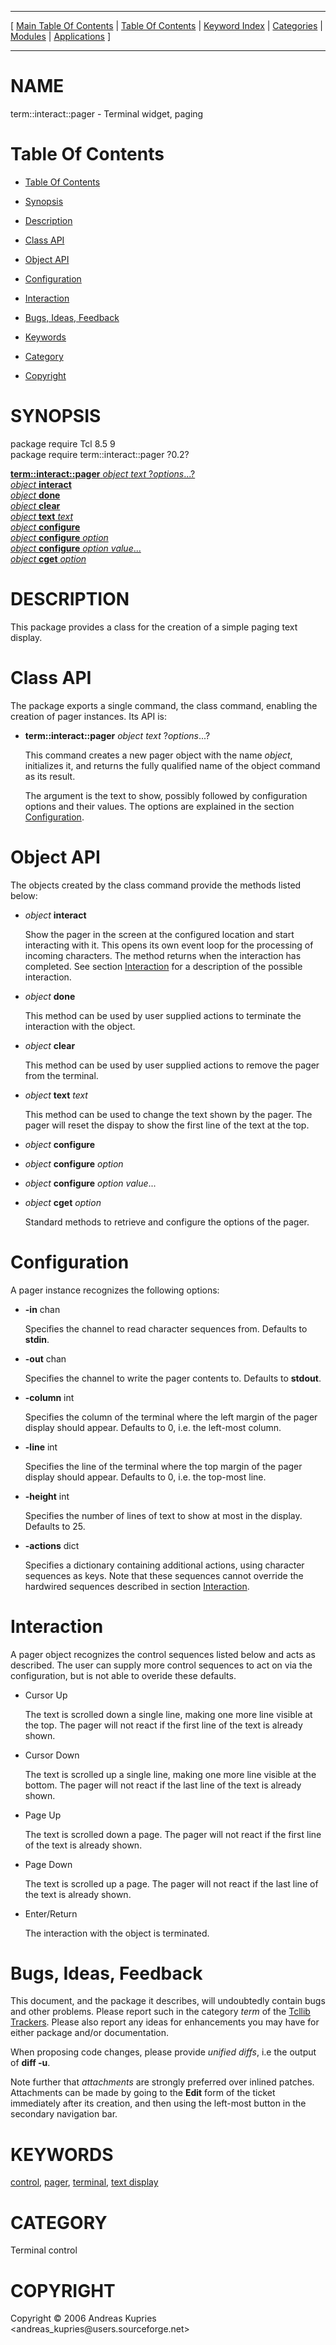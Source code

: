 
[//000000001]: # (term::interact::pager \- Terminal control)
[//000000002]: # (Generated from file 'ipager\.man' by tcllib/doctools with format 'markdown')
[//000000003]: # (Copyright &copy; 2006 Andreas Kupries <andreas\_kupries@users\.sourceforge\.net>)
[//000000004]: # (term::interact::pager\(n\) 0\.2 tcllib "Terminal control")

<hr> [ <a href="../../../../toc.md">Main Table Of Contents</a> &#124; <a
href="../../../toc.md">Table Of Contents</a> &#124; <a
href="../../../../index.md">Keyword Index</a> &#124; <a
href="../../../../toc0.md">Categories</a> &#124; <a
href="../../../../toc1.md">Modules</a> &#124; <a
href="../../../../toc2.md">Applications</a> ] <hr>

# NAME

term::interact::pager \- Terminal widget, paging

# <a name='toc'></a>Table Of Contents

  - [Table Of Contents](#toc)

  - [Synopsis](#synopsis)

  - [Description](#section1)

  - [Class API](#section2)

  - [Object API](#section3)

  - [Configuration](#section4)

  - [Interaction](#section5)

  - [Bugs, Ideas, Feedback](#section6)

  - [Keywords](#keywords)

  - [Category](#category)

  - [Copyright](#copyright)

# <a name='synopsis'></a>SYNOPSIS

package require Tcl 8\.5 9  
package require term::interact::pager ?0\.2?  

[__term::interact::pager__ *object* *text* ?*options*\.\.\.?](#1)  
[*object* __interact__](#2)  
[*object* __done__](#3)  
[*object* __clear__](#4)  
[*object* __text__ *text*](#5)  
[*object* __configure__](#6)  
[*object* __configure__ *option*](#7)  
[*object* __configure__ *option* *value*\.\.\.](#8)  
[*object* __cget__ *option*](#9)  

# <a name='description'></a>DESCRIPTION

This package provides a class for the creation of a simple paging text display\.

# <a name='section2'></a>Class API

The package exports a single command, the class command, enabling the creation
of pager instances\. Its API is:

  - <a name='1'></a>__term::interact::pager__ *object* *text* ?*options*\.\.\.?

    This command creates a new pager object with the name *object*,
    initializes it, and returns the fully qualified name of the object command
    as its result\.

    The argument is the text to show, possibly followed by configuration options
    and their values\. The options are explained in the section
    [Configuration](#section4)\.

# <a name='section3'></a>Object API

The objects created by the class command provide the methods listed below:

  - <a name='2'></a>*object* __interact__

    Show the pager in the screen at the configured location and start
    interacting with it\. This opens its own event loop for the processing of
    incoming characters\. The method returns when the interaction has completed\.
    See section [Interaction](#section5) for a description of the possible
    interaction\.

  - <a name='3'></a>*object* __done__

    This method can be used by user supplied actions to terminate the
    interaction with the object\.

  - <a name='4'></a>*object* __clear__

    This method can be used by user supplied actions to remove the pager from
    the terminal\.

  - <a name='5'></a>*object* __text__ *text*

    This method can be used to change the text shown by the pager\. The pager
    will reset the dispay to show the first line of the text at the top\.

  - <a name='6'></a>*object* __configure__

  - <a name='7'></a>*object* __configure__ *option*

  - <a name='8'></a>*object* __configure__ *option* *value*\.\.\.

  - <a name='9'></a>*object* __cget__ *option*

    Standard methods to retrieve and configure the options of the pager\.

# <a name='section4'></a>Configuration

A pager instance recognizes the following options:

  - __\-in__ chan

    Specifies the channel to read character sequences from\. Defaults to
    __stdin__\.

  - __\-out__ chan

    Specifies the channel to write the pager contents to\. Defaults to
    __stdout__\.

  - __\-column__ int

    Specifies the column of the terminal where the left margin of the pager
    display should appear\. Defaults to 0, i\.e\. the left\-most column\.

  - __\-line__ int

    Specifies the line of the terminal where the top margin of the pager display
    should appear\. Defaults to 0, i\.e\. the top\-most line\.

  - __\-height__ int

    Specifies the number of lines of text to show at most in the display\.
    Defaults to 25\.

  - __\-actions__ dict

    Specifies a dictionary containing additional actions, using character
    sequences as keys\. Note that these sequences cannot override the hardwired
    sequences described in section [Interaction](#section5)\.

# <a name='section5'></a>Interaction

A pager object recognizes the control sequences listed below and acts as
described\. The user can supply more control sequences to act on via the
configuration, but is not able to overide these defaults\.

  - Cursor Up

    The text is scrolled down a single line, making one more line visible at the
    top\. The pager will not react if the first line of the text is already
    shown\.

  - Cursor Down

    The text is scrolled up a single line, making one more line visible at the
    bottom\. The pager will not react if the last line of the text is already
    shown\.

  - Page Up

    The text is scrolled down a page\. The pager will not react if the first line
    of the text is already shown\.

  - Page Down

    The text is scrolled up a page\. The pager will not react if the last line of
    the text is already shown\.

  - Enter/Return

    The interaction with the object is terminated\.

# <a name='section6'></a>Bugs, Ideas, Feedback

This document, and the package it describes, will undoubtedly contain bugs and
other problems\. Please report such in the category *term* of the [Tcllib
Trackers](http://core\.tcl\.tk/tcllib/reportlist)\. Please also report any ideas
for enhancements you may have for either package and/or documentation\.

When proposing code changes, please provide *unified diffs*, i\.e the output of
__diff \-u__\.

Note further that *attachments* are strongly preferred over inlined patches\.
Attachments can be made by going to the __Edit__ form of the ticket
immediately after its creation, and then using the left\-most button in the
secondary navigation bar\.

# <a name='keywords'></a>KEYWORDS

[control](\.\./\.\./\.\./\.\./index\.md\#control),
[pager](\.\./\.\./\.\./\.\./index\.md\#pager),
[terminal](\.\./\.\./\.\./\.\./index\.md\#terminal), [text
display](\.\./\.\./\.\./\.\./index\.md\#text\_display)

# <a name='category'></a>CATEGORY

Terminal control

# <a name='copyright'></a>COPYRIGHT

Copyright &copy; 2006 Andreas Kupries <andreas\_kupries@users\.sourceforge\.net>
